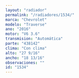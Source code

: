 ```yaml
---
layout: "radiador"
permalink: "/radiadores/1534/"
marca: "Chevrolet"
modelo: "Traverse"
ano: "2016"
motor: "V6 3.6"
transmision: "Automática"
parte: "438142"
clima: "Con clima"
alto: "27 9/16"
ancho: "18 13/16"
observaciones: ""
id: "1534"
---
```


